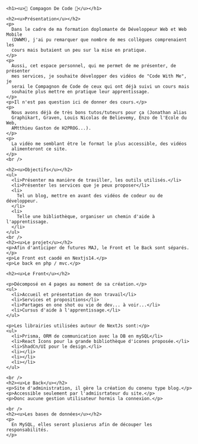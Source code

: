     <h1><u>🤝 Compagon De Code 🤝</u></h1>

    <h2><u>Présentation</u></h2>
    <p>
      Dans le cadre de ma formation doplomante de Développeur Web et Web Mobile
      (DWWM), j'ai pu remarquer que nombre de mes collègues comprenaient les
      cours mais butaient un peu sur la mise en pratique.
    </p>
    <p>
      Aussi, cet espace personnel, qui me permet de me présenter, de présenter
      mes services, je souhaite développer des vidéos de "Code With Me", je
      serai le Compagnon de Code de ceux qui ont déjà suivi un cours mais
      souhaite plus mettre en pratique leur apprentissage.
    </p>
    <p>Il n'est pas question ici de donner des cours.</p>
    <p>
      Nous avons déjà de très bons tutos/tuteurs pour ça (Jonathan alias
      Graphikart, Graven, Louis Nicolas de Believemy, Enzo de l'Ecole du Web,
      AMtthieu Gaston de H2PROG...).
    </p>
    <p>
      La vidéo me semblant être le format le plus accessible, des vidéos
      alimenteront ce site.
    </p>
    <br />

    <h2><u>Objectifs</u></h2>
    <ul>
      <li>Présenter ma manière de traviller, les outils utilisés.</li>
      <li>Présenter les services que je peux proposer</li>
      <li>
        Tel un blog, mettre en avant des vidéos de codeur ou de développeur.
      </li>
      <li>
        Telle une bibliothèque, organiser un chemin d'aide à l'apprentissage.
      </li>
    </ul>
    <br />
    <h2><u>Le projet</u></h2>
    <p>Afin d'anticiper de futures MAJ, le Front et le Back sont séparés.</p>
    <p>Le Front est caodé en Nextjs14.</p>
    <p>Le back en php / mvc.</p>

    <h2><u>Le Front</u></h2>

    <p>Décomposé en 4 pages au moment de sa création.</p>
    <ul>
      <li>Accueil et présentation de mon travail</li>
      <li>Services et propositions</li>
      <li>Partages en one shot ou vie de dev... à voir...</li>
      <li>Cursus d'aide à l'apprentissage.</li>
    </ul>

    <p>Les librairies utilisées autour de NextJs sont:</p>
    <ul>
      <li>Prisma, ORM de communication avec la DB en mySQL</li>
      <li>React Icons pour la grande bibliothèque d'icones proposée.</li>
      <li>ShadCn/UI pour le design.</li>
      <li></li>
      <li></li>
      <li></li>
    </ul>

    <br />
    <h2><u>Le Back</u></h2>
    <p>Site d'administration, il gère la création du conenu type blog.</p>
    <p>Accessible seulement par l'admiisrtateur du site.</p>
    <p>Donc aucune gestion utilisateur hormis la connexion.</p>

    <br />
    <h2><u>Les bases de données</u></h2>
    <p>
      En MySQL, elles seront plusierus afin de découper les responsabilités.
    </p>
  </body>
</html>
